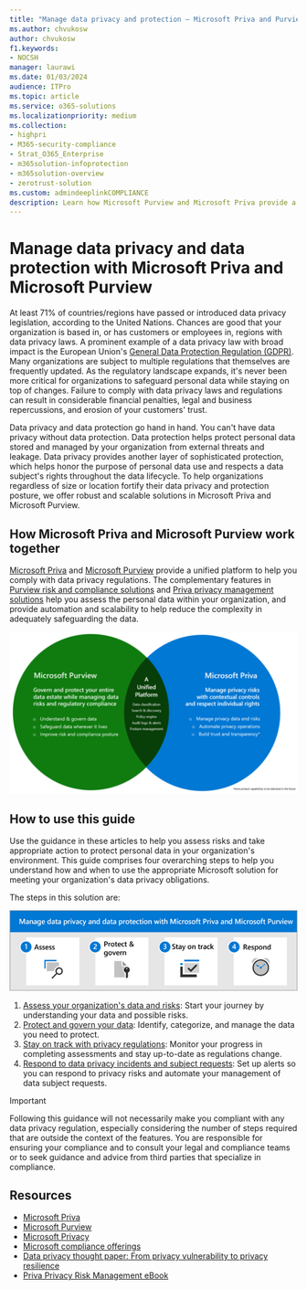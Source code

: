 ```yaml
---
title: "Manage data privacy and protection – Microsoft Priva and Purview"
ms.author: chvukosw
author: chvukosw
f1.keywords:
- NOCSH
manager: laurawi
ms.date: 01/03/2024
audience: ITPro
ms.topic: article
ms.service: o365-solutions
ms.localizationpriority: medium
ms.collection:
- highpri
- M365-security-compliance
- Strat_O365_Enterprise
- m365solution-infoprotection
- m365solution-overview
- zerotrust-solution
ms.custom: admindeeplinkCOMPLIANCE
description: Learn how Microsoft Purview and Microsoft Priva provide a unified data privacy and protection platform to help you comply with data privacy regulations.
---
```


# Manage data privacy and data protection with Microsoft Priva and Microsoft Purview

At least 71% of countries/regions have passed or introduced data privacy legislation, according to the United Nations. Chances are good that your organization is based in, or has customers or employees in, regions with data privacy laws. A prominent example of a data privacy law with broad impact is the European Union's [General Data Protection Regulation (GDPR)](/compliance/regulatory/gdpr). Many organizations are subject to multiple regulations that themselves are frequently updated. As the regulatory landscape expands, it's never been more critical for organizations to safeguard personal data while staying on top of changes. Failure to comply with data privacy laws and regulations can result in considerable financial penalties, legal and business repercussions, and erosion of your customers' trust.

Data privacy and data protection go hand in hand. You can't have data privacy without data protection. Data protection helps protect personal data stored and managed by your organization from external threats and leakage. Data privacy provides another layer of sophisticated protection, which helps honor the purpose of personal data use and respects a data subject's rights throughout the data lifecycle. To help organizations regardless of size or location fortify their data privacy and protection posture, we offer robust and scalable solutions in Microsoft Priva and Microsoft Purview.

## How Microsoft Priva and Microsoft Purview work together

[Microsoft Priva](/privacy/priva/priva-overview) and [Microsoft Purview](/purview/purview) provide a unified platform to help you comply with data privacy regulations. The complementary features in [Purview risk and compliance solutions](/purview/purview-compliance) and [Priva privacy management solutions](/privacy/priva/risk-management) help you assess the personal data within your organization, and provide automation and scalability to help reduce the complexity in adequately safeguarding the data.

![How Microsoft Purview and Microsoft Priva work together](../media/data-privacy-protection/purview-priva-together.png)

## How to use this guide

Use the guidance in these articles to help you assess risks and take appropriate action to protect personal data in your organization's environment. This guide comprises four overarching steps to help you understand how and when to use the appropriate Microsoft solution for meeting your organization's data privacy obligations.

The steps in this solution are:

![The steps to manage data privacy and data protection with Microsoft Priva and Microsoft Purview](../media/data-privacy-protection/manage-data-privacy-protection-steps.png)

1. [Assess your organization's data and risks](data-privacy-protection-assess.md): Start your journey by understanding your data and possible risks.
1. [Protect and govern your data](data-privacy-protection-protect-govern.md): Identify, categorize, and manage the data you need to protect.
1. [Stay on track with privacy regulations](data-privacy-protection-regulations.md): Monitor your progress in completing assessments and stay up-to-date as regulations change.
1. [Respond to data privacy incidents and subject requests](data-privacy-protection-respond-requests.md): Set up alerts so you can respond to privacy risks and automate your management of data subject requests.

> [!IMPORTANT]
> Following this guidance will not necessarily make you compliant with any data privacy regulation, especially considering the number of steps required that are outside the context of the features. You are responsible for ensuring your compliance and to consult your legal and compliance teams or to seek guidance and advice from third parties that specialize in compliance.

## Resources

- [Microsoft Priva](/privacy/priva/priva-overview)
- [Microsoft Purview](/purview/purview)
- [Microsoft Privacy](/privacy)
- [Microsoft compliance offerings](/compliance/regulatory/offering-home)
- [Data privacy thought paper: From privacy vulnerability to privacy resilience](https://aka.ms/dataprivacyresearch)
- [Priva Privacy Risk Management eBook](https://aka.ms/privaPRMeBook)
